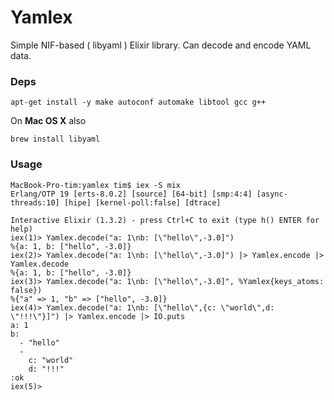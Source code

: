 # Yamlex

Simple NIF-based ( libyaml ) Elixir library. Can decode and encode YAML data.

### Deps

```
apt-get install -y make autoconf automake libtool gcc g++
```
On **Mac OS X** also
```
brew install libyaml
```

### Usage

```
MacBook-Pro-tim:yamlex tim$ iex -S mix
Erlang/OTP 19 [erts-8.0.2] [source] [64-bit] [smp:4:4] [async-threads:10] [hipe] [kernel-poll:false] [dtrace]

Interactive Elixir (1.3.2) - press Ctrl+C to exit (type h() ENTER for help)
iex(1)> Yamlex.decode("a: 1\nb: [\"hello\",-3.0]")
%{a: 1, b: ["hello", -3.0]}
iex(2)> Yamlex.decode("a: 1\nb: [\"hello\",-3.0]") |> Yamlex.encode |> Yamlex.decode
%{a: 1, b: ["hello", -3.0]}
iex(3)> Yamlex.decode("a: 1\nb: [\"hello\",-3.0]", %Yamlex{keys_atoms: false})
%{"a" => 1, "b" => ["hello", -3.0]}
iex(4)> Yamlex.decode("a: 1\nb: [\"hello\",{c: \"world\",d: \"!!!\"}]") |> Yamlex.encode |> IO.puts
a: 1
b:
  - "hello"
  -
    c: "world"
    d: "!!!"
:ok
iex(5)>
```
